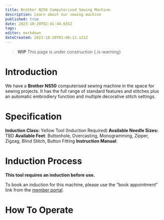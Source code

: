 ```yaml
---
title: Brother N250 Computerised Sewing Machine
description: Learn about our sewing machine
published: true
date: 2023-10-20T02:41:44.655Z
tags: 
editor: markdown
dateCreated: 2023-10-20T01:06:12.121Z
---
```


> **WIP** This page is under construction
{.is-warning}

# Introduction

We have a **Brother NS50** computerised sewing machine in the space for sewing projects. It has the full range of standard features and stitches plus an automatic embrodiery function and multiple decorative stitch settings.

# Specification

**Induction Class:** Yellow Tool (Induction Required)
**Available Needle Sizes:** TBD
**Available Feet**: Buttonhole, Overcasting, Monogramming, Zipper, Zigzag, Blind Stitch, Button Fitting
**Instruction Manual**: 

# Induction Process

**This tool requires an induction before use.**

To book an induction for this machine, please use the "book appointment" link from the [member portal](https://portal.brisbanemaker.space/).

# How To Operate

